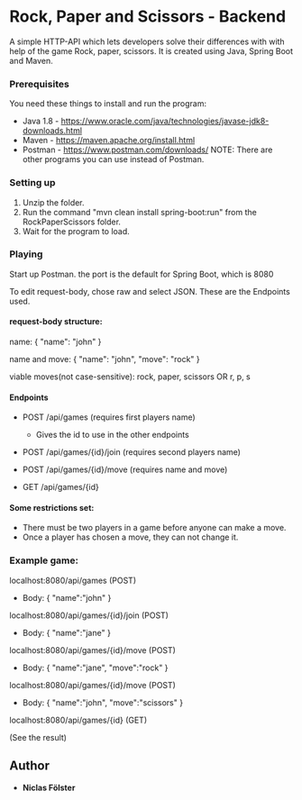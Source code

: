 # Rock, Paper and Scissors - Backend

A simple HTTP-API which lets developers solve their differences with with help
of the game Rock, paper, scissors. It is created using Java, Spring Boot and Maven.



### Prerequisites

You need these things to install and run the program:

- Java 1.8 - https://www.oracle.com/java/technologies/javase-jdk8-downloads.html
- Maven - https://maven.apache.org/install.html
- Postman - https://www.postman.com/downloads/ NOTE: There are other programs you can use instead of Postman.


### Setting up

1. Unzip the folder.
2. Run the command "mvn clean install spring-boot:run" from the RockPaperScissors folder.
3. Wait for the program to load.

### Playing

Start up Postman. the port is the default for Spring Boot, which is 8080

To edit request-body, chose raw and select JSON. These are the Endpoints used. 

#### request-body structure:

name:
{
"name": "john"
}

name and move:
{
"name": "john",
"move": "rock"
}

viable moves(not case-sensitive): rock, paper, scissors OR r, p, s

#### Endpoints
 * POST /api/games (requires first players name)
    * Gives the id to use in the other endpoints
 
 * POST /api/games/{id}/join (requires second players name)
 
 * POST /api/games/{id}/move (requires name and move)
 
 * GET /api/games/{id}

#### Some restrictions set: 

* There must be two players in a game before anyone can make a move.
* Once a player has chosen a move, they can not change it.

### Example game:
localhost:8080/api/games (POST)
* Body: { "name":"john" }

localhost:8080/api/games/{id}/join (POST)
* Body: { "name":"jane" }

localhost:8080/api/games/{id}/move (POST)
* Body: { "name":"jane", "move":"rock" }

localhost:8080/api/games/{id}/move (POST)
* Body: { "name":"john", "move":"scissors" }

localhost:8080/api/games/{id} (GET)

(See the result)

## Author

* **Niclas Fölster** 
